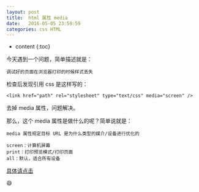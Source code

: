 ```yaml
---
layout: post
title:  html 属性 media
date:   2016-05-05 23:59:59
categories: css HTML
---
```


* content
{:toc}

今天遇到一个问题，简单描述就是：

	调试好的页面在浏览器打印的时候样式丢失

检查后发现引用 css 是这样写的：

	<link href="path" rel="stylesheet" type="text/css" media="screen" />

去掉 media 属性，问题解决。

那么，这个 media 属性是做什么的呢？简单说就是：

	media 属性规定目标 URL 是为什么类型的媒介/设备进行优化的

	screen：计算机屏幕
	print：打印预览模式/打印页面
	all：默认，适合所有设备

[具体请点击](http://www.w3school.com.cn/html5/att_a_media.asp)

😄
